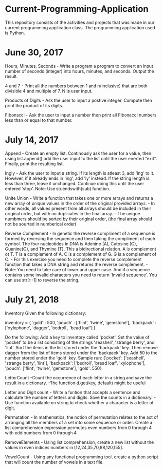 # Current-Programming-Application

This repository consists of the activities and projects that was made in our current programming application class. The programming application used is Python.

# June 30, 2017
Hours, Minutes, Seconds
	- Write a program a program to convert an input number of seconds (integer) into hours, minutes, and seconds. Output the result.

4 and 7
	- Print all the numbers between 1 and n(inclusive) that are both divisible 4 and multiple of 7. N is user input.

Products of Digits
	- Ask the user to input a postive integer. Compute then print the product of its digits.

Fibonacci
	- Ask the user to input a number then print all Fibonacci numbers less than or equal to that number.

# July 14, 2017
Append
	- Create an empty list. Continously ask the user for a value, then using list.append() add the user input to the list until the user enerted "exit". Finally, print the resulting list.

Ingly
	- Ask the user to input a string. If its length is atleast 3, add 'ing' to it. However, if it already ends in 'ing', add 'ly' instead. If the string length is less than three, leave it unchanged. Continue doing this until the user entered 'stop'. Note: Use str.endswith(sub) function.

Unite Union
	- Write a function that takes one or more arrays and returns a new array of unique values in the order of the original provided arrays.
	- In other words, all values present from all arrays should be included in their original order, but with no duplicates in the final array.
	- The unique numbmers should be sorted by their original order, (the final array should not be sourted in numberical order)

Reverse Complement
	- In genetic the reverse compliment of a sequence is formed by reversing the sequence and then taking the compliment of each symbol. The four nucleotides in DNA is Adenine (A), Cytosine (C), Guanine(G), and Thymine (T). This a bidirectional relation.
		A is complement ot T. T is a complement of A. C is a complement of G. G is a complement of C.
	- For this exercise you need to complete the reverse complement function that takes a DNA string and returns the reverse complement.
	- Note: You need to take care of lower and upper case. And if a sequence contains some invalid characters you need to return 'Invalid sequence'. You can use str[::-1] to reverse the string.

# July 21, 2018
Inventory
Given the following dictionary:

inventory = {
	'gold' : 500,
	'pouch' : ['flint', 'twine', 'gemstone'],
	'backpack' : ['xylophone', 'dagger', 'bedroll', 'bead loaf']
}

Do the following:
Add a key to inventory called 'pocket'.
Set the value of 'pocket' to be a list consisting of the strings 'seashell', 'strange berry', and 'lint'.
Sort the items in the list stored under the 'backpack' key.
Then remove dagger from the list of items stored under the 'backpack' key.
Add 50 to the number stored under the 'gold' key.
Sample run: {'pocket': ['seashell', 'strange berry', 'lint'], 'backpack': ['bedroll', 'bread loaf', 'xylophone'], 'pouch': ['flint', 'twine', 'gemstone'], 'gold': 550}

LetterCount
-Count the occurrence of each letter in a string and save the result in a dictionary. 
-The function d.get(key, default) might be useful

Letter and Digit count
	- Write a funtion that accepts a sentence and calculate the number of letters and digits. Save the counts in a dictionary.
	- Use function available on string to check whether a character is a letter of digit.

Permutation
	- In mathematics, the notion of permutation relates to the act of arranging all the members of a set into some sequence or order. Create a list comprehension expression permutes even numbers from 0 through 4 with odd numbers from 0 through 4.

RemoveElements
	- Using list comprehension, create a new list without the values in even indices numbers in [12,24,35,70,88,120,155].

VowelCount
	- Using any functional programming tool, create a python script that will count the number of vowels in a text file. 
